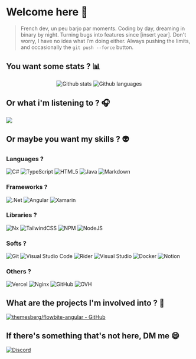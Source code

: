 # Welcome here 👋

> French dev, un peu barjo par moments. Coding by day, dreaming in binary by night. Turning bugs into features since [insert year]. Don't worry, I have no idea what I’m doing either. Always pushing the limits, and occasionally the `git push --force` button.

## You want some stats ? :bar_chart:

<div align="center">
<div>

<p>

![Github stats](https://github-readme-stats.vercel.app/api?username=mgremy&show_icons=true&theme=transparent&show=prs_merged&rank_icon=github&cache_seconds=21600)
![Github languages](https://github-readme-stats.vercel.app/api/top-langs/?username=mgremy&layout=compact&cache_seconds=21600)

</p>
</div>
</div>

## Or what i'm listening to ? :headphones:

[![](https://spotify-github-profile.kittinanx.com/api/view.svg?uid=7h3126sq4yt2ojng9ie0qpgeh&cover_image=false&theme=natemoo-re&show_offline=false&background_color=000000&interchange=true&bar_color=50bed7&bar_color_cover=true)](https://spotify-github-profile.kittinanx.com/api/view.svg?uid=7h3126sq4yt2ojng9ie0qpgeh&redirect=true)

## Or maybe you want my skills ? :alien:

### Languages ?

![C#](https://img.shields.io/badge/c%23-%23239120.svg?style=for-the-badge&logo=csharp&logoColor=white)
![TypeScript](https://img.shields.io/badge/typescript-%23007ACC.svg?style=for-the-badge&logo=typescript&logoColor=white)
![HTML5](https://img.shields.io/badge/html5-%23E34F26.svg?style=for-the-badge&logo=html5&logoColor=white)
![Java](https://img.shields.io/badge/java-%23ED8B00.svg?style=for-the-badge&logo=openjdk&logoColor=white)
![Markdown](https://img.shields.io/badge/markdown-%23000000.svg?style=for-the-badge&logo=markdown&logoColor=white)

### Frameworks ?

![.Net](https://img.shields.io/badge/.NET-5C2D91?style=for-the-badge&logo=.net&logoColor=white)
![Angular](https://img.shields.io/badge/angular-%23DD0031.svg?style=for-the-badge&logo=angular&logoColor=white)
![Xamarin](https://img.shields.io/badge/Xamarin-3199DC?style=for-the-badge&logo=xamarin&logoColor=white)

### Libraries ?

![Nx](https://img.shields.io/badge/nx-143055?style=for-the-badge&logo=nx&logoColor=white)
![TailwindCSS](https://img.shields.io/badge/tailwindcss-%2338B2AC.svg?style=for-the-badge&logo=tailwind-css&logoColor=white)
![NPM](https://img.shields.io/badge/NPM-%23CB3837.svg?style=for-the-badge&logo=npm&logoColor=white)
![NodeJS](https://img.shields.io/badge/node.js-6DA55F?style=for-the-badge&logo=node.js&logoColor=white)

### Softs ?

![Git](https://img.shields.io/badge/git-%23F05033.svg?style=for-the-badge&logo=git&logoColor=white)
![Visual Studio Code](https://img.shields.io/badge/Visual%20Studio%20Code-0078d7.svg?style=for-the-badge&logo=visual-studio-code&logoColor=white)
![Rider](https://img.shields.io/badge/Rider-000000.svg?style=for-the-badge&logo=Rider&logoColor=white&color=black&labelColor=crimson)
![Visual Studio](https://img.shields.io/badge/Visual%20Studio-5C2D91.svg?style=for-the-badge&logo=visual-studio&logoColor=white)
![Docker](https://img.shields.io/badge/docker-%230db7ed.svg?style=for-the-badge&logo=docker&logoColor=white)
![Notion](https://img.shields.io/badge/Notion-%23000000.svg?style=for-the-badge&logo=notion&logoColor=white)

### Others ?

![Vercel](https://img.shields.io/badge/vercel-%23000000.svg?style=for-the-badge&logo=vercel&logoColor=white)
![Nginx](https://img.shields.io/badge/nginx-%23009639.svg?style=for-the-badge&logo=nginx&logoColor=white)
![GitHub](https://img.shields.io/badge/github-%23121011.svg?style=for-the-badge&logo=github&logoColor=white)
![OVH](https://img.shields.io/badge/ovh-%23123F6D.svg?style=for-the-badge&logo=ovh&logoColor=#123F6D)

## What are the projects I'm involved into ? :open_file_folder:

[![themesberg/flowbite-angular - GitHub](https://github-readme-stats.vercel.app/api/pin/?username=themesberg&repo=flowbite-angular)](https://github.com/themesberg/flowbite-angular)

## If there's something that's not here, DM me :smile:

[![Discord](https://img.shields.io/badge/Discord-%235865F2.svg?style=for-the-badge&logo=discord&logoColor=white&label=epsilonehd)](https://discord.com/)
